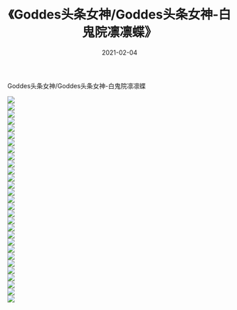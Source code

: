 ﻿---
layout: post
title:  《Goddes头条女神/Goddes头条女神-白鬼院凛凛蝶》
date:   2021-02-04
img: http://img.660000.xyz/Sharelink/网络美图/2021/Goddes头条女神/Goddes头条女神-白鬼院凛凛蝶/000.jpg
categories: [美女, 清纯, 唯美]
---

Goddes头条女神/Goddes头条女神-白鬼院凛凛蝶

 ![](http://img.660000.xyz/Sharelink/网络美图/2021/Goddes头条女神/Goddes头条女神-白鬼院凛凛蝶/001.jpg) <br>![](http://img.660000.xyz/Sharelink/网络美图/2021/Goddes头条女神/Goddes头条女神-白鬼院凛凛蝶/002.jpg) <br>![](http://img.660000.xyz/Sharelink/网络美图/2021/Goddes头条女神/Goddes头条女神-白鬼院凛凛蝶/003.jpg) <br>![](http://img.660000.xyz/Sharelink/网络美图/2021/Goddes头条女神/Goddes头条女神-白鬼院凛凛蝶/004.jpg) <br>![](http://img.660000.xyz/Sharelink/网络美图/2021/Goddes头条女神/Goddes头条女神-白鬼院凛凛蝶/005.jpg) <br>![](http://img.660000.xyz/Sharelink/网络美图/2021/Goddes头条女神/Goddes头条女神-白鬼院凛凛蝶/006.jpg) <br>![](http://img.660000.xyz/Sharelink/网络美图/2021/Goddes头条女神/Goddes头条女神-白鬼院凛凛蝶/007.jpg) <br>![](http://img.660000.xyz/Sharelink/网络美图/2021/Goddes头条女神/Goddes头条女神-白鬼院凛凛蝶/008.jpg) <br>![](http://img.660000.xyz/Sharelink/网络美图/2021/Goddes头条女神/Goddes头条女神-白鬼院凛凛蝶/009.jpg) <br>![](http://img.660000.xyz/Sharelink/网络美图/2021/Goddes头条女神/Goddes头条女神-白鬼院凛凛蝶/010.jpg) <br>![](http://img.660000.xyz/Sharelink/网络美图/2021/Goddes头条女神/Goddes头条女神-白鬼院凛凛蝶/011.jpg) <br>![](http://img.660000.xyz/Sharelink/网络美图/2021/Goddes头条女神/Goddes头条女神-白鬼院凛凛蝶/012.jpg) <br>![](http://img.660000.xyz/Sharelink/网络美图/2021/Goddes头条女神/Goddes头条女神-白鬼院凛凛蝶/013.jpg) <br>![](http://img.660000.xyz/Sharelink/网络美图/2021/Goddes头条女神/Goddes头条女神-白鬼院凛凛蝶/014.jpg) <br>![](http://img.660000.xyz/Sharelink/网络美图/2021/Goddes头条女神/Goddes头条女神-白鬼院凛凛蝶/015.jpg) <br>![](http://img.660000.xyz/Sharelink/网络美图/2021/Goddes头条女神/Goddes头条女神-白鬼院凛凛蝶/016.jpg) <br>![](http://img.660000.xyz/Sharelink/网络美图/2021/Goddes头条女神/Goddes头条女神-白鬼院凛凛蝶/017.jpg) <br>![](http://img.660000.xyz/Sharelink/网络美图/2021/Goddes头条女神/Goddes头条女神-白鬼院凛凛蝶/018.jpg) <br>![](http://img.660000.xyz/Sharelink/网络美图/2021/Goddes头条女神/Goddes头条女神-白鬼院凛凛蝶/019.jpg) <br>![](http://img.660000.xyz/Sharelink/网络美图/2021/Goddes头条女神/Goddes头条女神-白鬼院凛凛蝶/020.jpg) <br>![](http://img.660000.xyz/Sharelink/网络美图/2021/Goddes头条女神/Goddes头条女神-白鬼院凛凛蝶/021.jpg) <br>![](http://img.660000.xyz/Sharelink/网络美图/2021/Goddes头条女神/Goddes头条女神-白鬼院凛凛蝶/022.jpg) <br>![](http://img.660000.xyz/Sharelink/网络美图/2021/Goddes头条女神/Goddes头条女神-白鬼院凛凛蝶/023.jpg) <br>![](http://img.660000.xyz/Sharelink/网络美图/2021/Goddes头条女神/Goddes头条女神-白鬼院凛凛蝶/024.jpg) <br>![](http://img.660000.xyz/Sharelink/网络美图/2021/Goddes头条女神/Goddes头条女神-白鬼院凛凛蝶/025.jpg) <br>![](http://img.660000.xyz/Sharelink/网络美图/2021/Goddes头条女神/Goddes头条女神-白鬼院凛凛蝶/026.jpg) <br>![](http://img.660000.xyz/Sharelink/网络美图/2021/Goddes头条女神/Goddes头条女神-白鬼院凛凛蝶/027.jpg) <br>![](http://img.660000.xyz/Sharelink/网络美图/2021/Goddes头条女神/Goddes头条女神-白鬼院凛凛蝶/028.jpg) <br>![](http://img.660000.xyz/Sharelink/网络美图/2021/Goddes头条女神/Goddes头条女神-白鬼院凛凛蝶/029.jpg) <br>